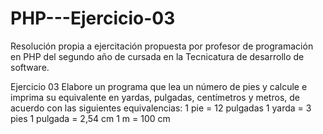 # PHP---Ejercicio-03
Resolución propia a ejercitación propuesta por profesor de programación en PHP del segundo año de cursada en la Tecnicatura de desarrollo de software.

Ejercicio 03
Elabore un programa que lea un número de pies y calcule e imprima su equivalente en
yardas, pulgadas, centímetros y metros, de acuerdo con las siguientes equivalencias:
1 pie = 12 pulgadas
1 yarda = 3 pies
1 pulgada = 2,54 cm
1 m = 100 cm
